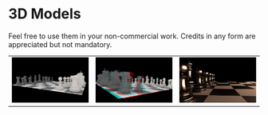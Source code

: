 3D Models
=========

Feel free to use them in your non-commercial work. Credits in any form are appreciated but not mandatory.

<table border="0">
  <tr>
    <td width="220">
      <a href="https://github.com/szellmann/models/tree/master/chess"><img src="https://github.com/szellmann/models/blob/master/chess/chess.png" alt="chess" width="200" /></a>
    </td>
    <td width="220">
      <img src="https://github.com/szellmann/models/blob/master/chess/chess_anaglyphic.png" alt="chess" width="200" />
    </td>
    <td width="220">
      <img src="https://github.com/szellmann/models/blob/master/chess/chess_mtl_alt.png" alt="chess" width="200" />
    </td>
  </tr>
</table>
